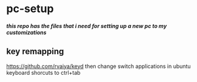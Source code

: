 # pc-setup

##### this repo has the files that i need for setting up a new pc to my customizations

## key remapping 
https://github.com/rvaiya/keyd
then change switch applications in ubuntu keyboard shorcuts to ctrl+tab
